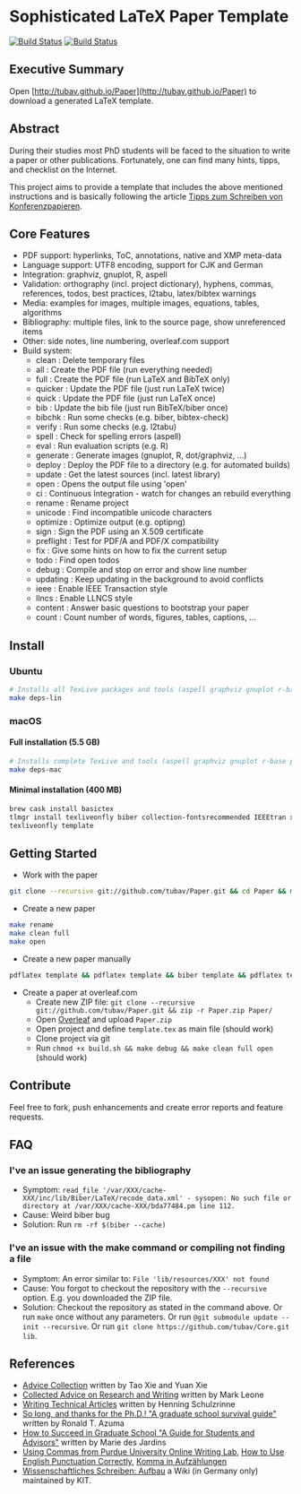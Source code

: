 # Sophisticated LaTeX Paper Template

[![Build Status](https://github.com/tubav/Paper/workflows/linux/badge.svg)](https://github.com/tubav/Paper/actions)
[![Build Status](https://github.com/tubav/Paper/workflows/macOS/badge.svg)](https://github.com/tubav/Paper/actions)

## Executive Summary

Open [http://tubav.github.io/Paper](http://tubav.github.io/Paper) to download a generated LaTeX template.

## Abstract

During their studies most PhD students will be faced to the situation to
write a paper or other publications. Fortunately, one can find many hints,
tipps, and checklist on the Internet.

This project aims to provide a template that includes the above mentioned
instructions and is basically following the article [Tipps zum Schreiben von Konferenzpapieren](http://sdqweb.ipd.kit.edu/wiki/Tipps_zum_Schreiben_von_Konferenzpapieren).

## Core Features

* PDF support: hyperlinks, ToC, annotations, native and XMP meta-data
* Language support: UTF8 encoding, support for CJK and German
* Integration: graphviz, gnuplot, R, aspell
* Validation: orthography (incl. project dictionary), hyphens, commas, references, todos, best practices, l2tabu, latex/bibtex warnings
* Media: examples for images, multiple images, equations, tables, algorithms
* Bibliography: multiple files, link to the source page, show unreferenced items
* Other: side notes, line numbering, overleaf.com support
* Build system:
  * clean     : Delete temporary files
  * all       : Create the PDF file (run everything needed)
  * full      : Create the PDF file (run LaTeX and BibTeX only)
  * quicker   : Update the PDF file (just run LaTeX twice)
  * quick     : Update the PDF file (just run LaTeX once)
  * bib       : Update the bib file (just run BibTeX/biber once)
  * bibchk    : Run some checks (e.g. biber, bibtex-check)
  * verify    : Run some checks (e.g. l2tabu)
  * spell     : Check for spelling errors (aspell)
  * eval      : Run evaluation scripts (e.g. R)
  * generate  : Generate images (gnuplot, R, dot/graphviz, ...)
  * deploy    : Deploy the PDF file to a directory (e.g. for automated builds)
  * update    : Get the latest sources (incl. latest library)
  * open      : Opens the output file using 'open'
  * ci        : Continuous Integration - watch for changes an rebuild everything
  * rename    : Rename project
  * unicode   : Find incompatible unicode characters
  * optimize  : Optimize output (e.g. optipng)
  * sign      : Sign the PDF using an X.509 certificate
  * preflight : Test for PDF/A and PDF/X compatibility
  * fix       : Give some hints on how to fix the current setup
  * todo      : Find open todos
  * debug     : Compile and stop on error and show line number
  * updating  : Keep updating in the background to avoid conflicts
  * ieee      : Enable IEEE Transaction style
  * llncs     : Enable LLNCS style
  * content   : Answer basic questions to bootstrap your paper
  * count     : Count number of words, figures, tables, captions, ...

## Install

### Ubuntu

```bash
# Installs all TexLive packages and tools (aspell graphviz gnuplot r-base plantuml)
make deps-lin
```

### macOS

#### Full installation (5.5 GB)

```bash
# Installs complete TexLive and tools (aspell graphviz gnuplot r-base plantuml)
make deps-mac
```

#### Minimal installation (400 MB)

```bash
brew cask install basictex
tlmgr install texliveonfly biber collection-fontsrecommended IEEEtran xindy
texliveonfly template
```

## Getting Started

* Work with the paper

```bash
git clone --recursive git://github.com/tubav/Paper.git && cd Paper && make
```

* Create a new paper

```bash
make rename
make clean full
make open
```

* Create a new paper manually

```bash
pdflatex template && pdflatex template && biber template && pdflatex template && pdflatex template
```

* Create a paper at overleaf.com
  * Create new ZIP file: ```git clone --recursive git://github.com/tubav/Paper.git && zip -r Paper.zip Paper/```
  * Open [Overleaf](https://www.overleaf.com/dash) and upload ```Paper.zip```
  * Open project and define ```template.tex``` as main file (should work)
  * Clone project via git
  * Run ```chmod +x build.sh && make debug && make clean full open```  (should work)

## Contribute

Feel free to fork, push enhancements and create error reports and feature requests.

## FAQ

### I've an issue generating the bibliography

* Symptom: ```read_file '/var/XXX/cache-XXX/inc/lib/Biber/LaTeX/recode_data.xml' - sysopen: No such file or directory at /var/XXX/cache-XXX/bda77484.pm line 112.```
* Cause: Weird biber bug
* Solution: Run ```rm -rf $(biber --cache)```

### I've an issue with the make command or compiling not finding a file

* Symptom: An error similar to: ```File 'lib/resources/XXX' not found```
* Cause: You forgot to checkout the repository with the ```--recursive``` option. E.g. you downloaded the ZIP file.
* Solution:
 Checkout the repository as stated in the command above.
 Or run ```make``` once without any parameters.
 Or run ```@git submodule update --init --recursive```.
 Or run ```git clone https://github.com/tubav/Core.git lib```.

## References

* [Advice Collection](http://taoxie.cs.illinois.edu/advice.htm) written by Tao Xie and Yuan Xie
* [Collected Advice on Research and Writing](http://www.cs.cmu.edu/afs/cs.cmu.edu/user/mleone/web/how-to.html) written by Mark Leone
* [Writing Technical Articles](http://www.cs.columbia.edu/~hgs/etc/writing-style.html) written by Henning Schulzrinne
* [So long, and thanks for the Ph.D.! "A graduate school survival guide"](http://www.cs.unc.edu/~azuma/hitch4.html) written by Ronald T. Azuma
* [How to Succeed in Graduate School "A Guide for Students and Advisors"](https://www.csee.umbc.edu/~mariedj/papers/advice.pdf) written by Marie des Jardins
* [Using Commas from Purdue University Online Writing Lab](https://owl.english.purdue.edu/owl/resource/607/01/), [How to Use English Punctuation Correctly](https://www.wikihow.com/Use-English-Punctuation-Correctly), [Komma in Aufzählungen](https://www.ego4u.de/de/cram-up/writing/comma?08)
* [Wissenschaftliches Schreiben: Aufbau](https://sdqweb.ipd.kit.edu/wiki/Wissenschaftliches_Schreiben/Aufbau) a Wiki (in Germany only) maintained by KIT.
